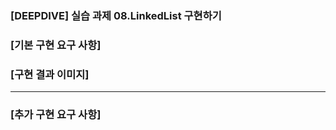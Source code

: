 ### [DEEPDIVE] 실습 과제 08.LinkedList 구현하기

### [기본 구현 요구 사항]

### [구현 결과 이미지]

---

### [추가 구현 요구 사항]
